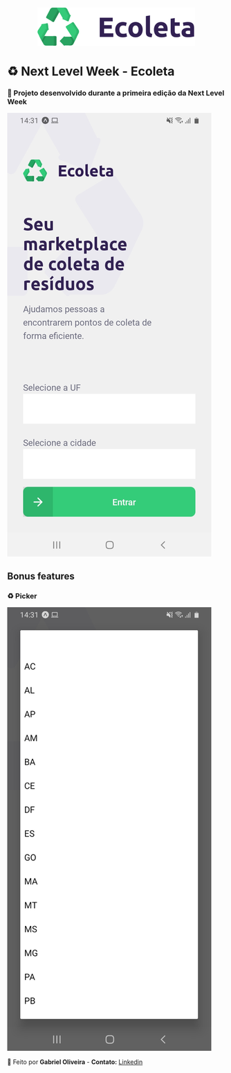 <p align="center">
  <img src="../../.github/ecoleta/logo.svg">
</p>

# :recycle: Next Level Week - Ecoleta
### :rocket: Projeto desenvolvido durante a primeira edição da Next Level Week

<img src="../../.github/ecoleta/home.jpeg">

## Bonus features

### :recycle: Picker

<img src="../../.github/ecoleta/picker.jpeg">

:construction_worker: Feito por **Gabriel Oliveira** - **Contato:** <a href="https://www.linkedin.com/in/gabriel-jos%C3%A9-de-oliveira-633962197/">Linkedin</a>